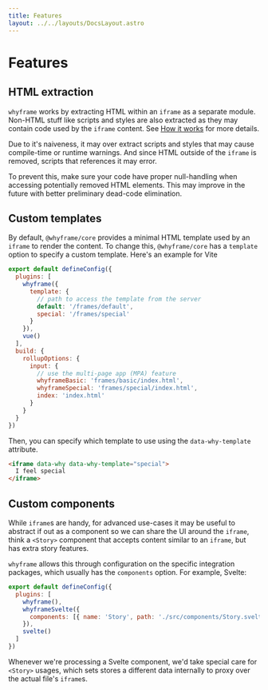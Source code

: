 ```yaml
---
title: Features
layout: ../../layouts/DocsLayout.astro
---
```


# Features

## HTML extraction

`whyframe` works by extracting HTML within an `iframe` as a separate module. Non-HTML stuff like scripts and styles are also extracted as they may contain code used by the `iframe` content. See [How it works](/docs/how-it-works) for more details.

Due to it's naiveness, it may over extract scripts and styles that may cause compile-time or runtime warnings. And since HTML outside of the `iframe` is removed, scripts that references it may error.

To prevent this, make sure your code have proper null-handling when accessing potentially removed HTML elements. This may improve in the future with better preliminary dead-code elimination.

## Custom templates

By default, `@whyframe/core` provides a minimal HTML template used by an `iframe` to render the content. To change this, `@whyframe/core` has a `template` option to specify a custom template. Here's an example for Vite

```js
export default defineConfig({
  plugins: [
    whyframe({
      template: {
        // path to access the template from the server
        default: '/frames/default',
        special: '/frames/special'
      }
    }),
    vue()
  ],
  build: {
    rollupOptions: {
      input: {
        // use the multi-page app (MPA) feature
        whyframeBasic: 'frames/basic/index.html',
        whyframeSpecial: 'frames/special/index.html',
        index: 'index.html'
      }
    }
  }
})
```

Then, you can specify which template to use using the `data-why-template` attribute.

<!-- prettier-ignore -->
```html
<iframe data-why data-why-template="special">
  I feel special
</iframe>
```

## Custom components

While `iframe`s are handy, for advanced use-cases it may be useful to abstract if out as a component so we can share the UI around the `iframe`, think a `<Story>` component that accepts content similar to an `iframe`, but has extra story features.

`whyframe` allows this through configuration on the specific integration packages, which usually has the `components` option. For example, Svelte:

```js
export default defineConfig({
  plugins: [
    whyframe(),
    whyframeSvelte({
      components: [{ name: 'Story', path: './src/components/Story.svelte' }]
    }),
    svelte()
  ]
})
```

Whenever we're processing a Svelte component, we'd take special care for `<Story>` usages, which sets stores a different data internally to proxy over the actual file's `iframe`s.
